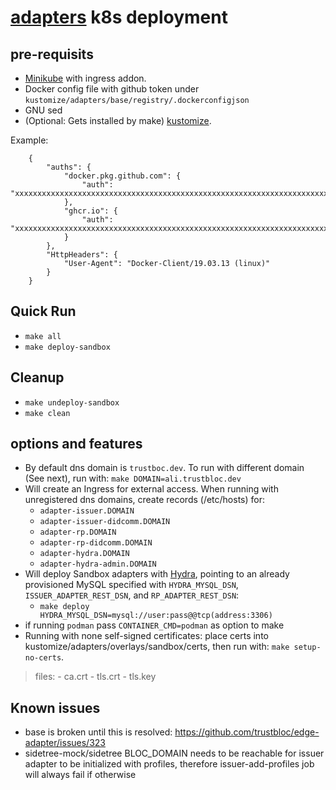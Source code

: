 # [adapters](https://github.com/trustbloc/edge-adapter) k8s deployment #


## pre-requisits
* [Minikube](https://minikube.sigs.k8s.io/docs/start/) with ingress addon.
* Docker config file with github token under `kustomize/adapters/base/registry/.dockerconfigjson`
* GNU sed
* (Optional: Gets installed by make) [kustomize](https://kubectl.docs.kubernetes.io/installation/kustomize/).

Example:

		{
			"auths": {
				"docker.pkg.github.com": {
					"auth": "xxxxxxxxxxxxxxxxxxxxxxxxxxxxxxxxxxxxxxxxxxxxxxxxxxxxxxxxxxxxxxxxxxxxxxxx"
				},
				"ghcr.io": {
					"auth": "xxxxxxxxxxxxxxxxxxxxxxxxxxxxxxxxxxxxxxxxxxxxxxxxxxxxxxxxxxxxxxxxxxxxxxxx"
				}
			},
			"HttpHeaders": {
				"User-Agent": "Docker-Client/19.03.13 (linux)"
			}
		}

## Quick Run
* `make all`
* `make deploy-sandbox`

## Cleanup
* `make undeploy-sandbox`
* `make clean`

## options and features
* By default dns domain is `trustboc.dev`. To run with different domain (See next), run with: `make DOMAIN=ali.trustbloc.dev`
* Will create an Ingress for external access. When running with unregistered dns domains, create records (/etc/hosts) for:
	- `adapter-issuer.DOMAIN`
	- `adapter-issuer-didcomm.DOMAIN`
	- `adapter-rp.DOMAIN`
	- `adapter-rp-didcomm.DOMAIN`
	- `adapter-hydra.DOMAIN`
	- `adapter-hydra-admin.DOMAIN`
* Will deploy Sandbox adapters with [Hydra](https://github.com/ory/hydra), pointing to an already provisioned MySQL specified with `HYDRA_MYSQL_DSN`, `ISSUER_ADAPTER_REST_DSN`, and `RP_ADAPTER_REST_DSN`:
	- `make deploy HYDRA_MYSQL_DSN=mysql://user:pass@@tcp(address:3306)`
* if running `podman` pass `CONTAINER_CMD=podman` as option to make
* Running with none self-signed certificates: place certs into kustomize/adapters/overlays/sandbox/certs, then run with: `make setup-no-certs`.
>files:
	- ca.crt
	- tls.crt
	- tls.key
## Known issues
* base is broken until this is resolved: https://github.com/trustbloc/edge-adapter/issues/323
* sidetree-mock/sidetree BLOC_DOMAIN needs to be reachable for issuer adapter to be initialized with profiles, therefore issuer-add-profiles job will always fail if otherwise
